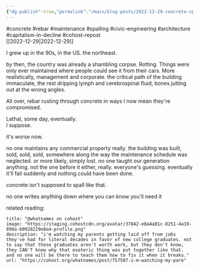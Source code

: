 ```yaml
---
{"dg-publish":true,"permalink":"/main/blog-posts/2022-12-29-concrete-spalling-and-the-us-crumbling-infrastructure-and-property-owners-not-even-thinking-about-maintenence-cost-when-they-buy-things-anymore/","noteIcon":""}
---
```


#concrete #rebar #maintenance #spalling #civic-engineering #architecture #capitalism-in-decline #cohost-repost  
[[2022-12-29\|2022-12-29]]

I grew up in the 90s, in the US. the northeast.

by then, the country was already a shambling corpse. Rotting. Things were only ever maintained where people could see it from their cars. More realistically, management and corporate. the critical path of the building immaculate, the rest dripping lymph and cerebrospinal fluid, bones jutting out at the wrong angles.

All over, rebar rusting through concrete in ways I now mean they're compromised.

Lethal, some day, eventually.  
I suppose.

it's worse now.

no one maintains any commercial property really. the building was built, sold, sold, sold, somewhere along the way the maintenance schedule was neglected. or more likely, simply lost. no one taught our generation anything. not the one before it either, really. everyone's guessing. eventually it'll fail suddenly and nothing could have been done.

concrete isn't supposed to spall like that.

no one writes anything down where you can know you'll need it

related reading: 
```embed
title: "@whatnames on cohost"
image: "https://staging.cohostcdn.org/avatar/37842-e8a4a81c-8251-4a19-899a-b0928229e8a4-profile.png"
description: "i'm watching my parents getting laid off from jobs they've had for literal decades in favor of new college graduates. not to say that those graduates aren't worth work, but they don't know, they CAN'T know why that esoteric thing was put together like that. and no one will be there to teach them how to fix it when it breaks."
url: "https://cohost.org/whatnames/post/757507-i-m-watching-my-pare"
```
